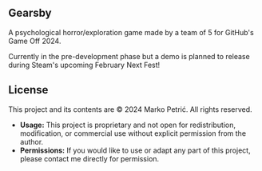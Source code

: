 ## Gearsby

A psychological horror/exploration game made by a team of 5 for GitHub's Game Off 2024.

Currently in the pre-development phase but a demo is planned to release during Steam's upcoming February Next Fest!

## License

This project and its contents are © 2024 Marko Petrić. All rights reserved.

- **Usage:** This project is proprietary and not open for redistribution, modification, or commercial use without explicit permission from the author.
- **Permissions:** If you would like to use or adapt any part of this project, please contact me directly for permission.
